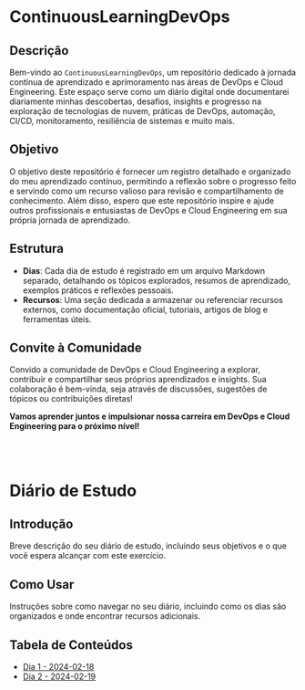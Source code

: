 # ContinuousLearningDevOps

## Descrição

Bem-vindo ao `ContinuousLearningDevOps`, um repositório dedicado à jornada contínua de aprendizado e aprimoramento nas áreas de DevOps e Cloud Engineering. Este espaço serve como um diário digital onde documentarei diariamente minhas descobertas, desafios, insights e progresso na exploração de tecnologias de nuvem, práticas de DevOps, automação, CI/CD, monitoramento, resiliência de sistemas e muito mais.

## Objetivo

O objetivo deste repositório é fornecer um registro detalhado e organizado do meu aprendizado contínuo, permitindo a reflexão sobre o progresso feito e servindo como um recurso valioso para revisão e compartilhamento de conhecimento. Além disso, espero que este repositório inspire e ajude outros profissionais e entusiastas de DevOps e Cloud Engineering em sua própria jornada de aprendizado.

## Estrutura

- **Dias**: Cada dia de estudo é registrado em um arquivo Markdown separado, detalhando os tópicos explorados, resumos de aprendizado, exemplos práticos e reflexões pessoais.
- **Recursos**: Uma seção dedicada a armazenar ou referenciar recursos externos, como documentação oficial, tutoriais, artigos de blog e ferramentas úteis.

## Convite à Comunidade

Convido a comunidade de DevOps e Cloud Engineering a explorar, contribuir e compartilhar seus próprios aprendizados e insights. Sua colaboração é bem-vinda, seja através de discussões, sugestões de tópicos ou contribuições diretas!

**Vamos aprender juntos e impulsionar nossa carreira em DevOps e Cloud Engineering para o próximo nível!**

<br/><br/>

# Diário de Estudo

## Introdução
Breve descrição do seu diário de estudo, incluindo seus objetivos e o que você espera alcançar com este exercício.

## Como Usar
Instruções sobre como navegar no seu diário, incluindo como os dias são organizados e onde encontrar recursos adicionais.

## Tabela de Conteúdos
- [Dia 1 - 2024-02-18](/Dias/2024-02-18.md)
- [Dia 2 - 2024-02-19](/Dias/2024-02-19.md)

